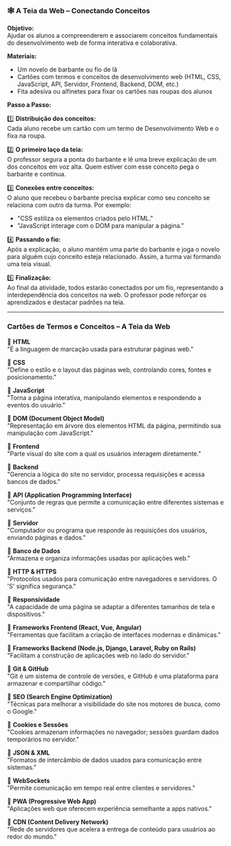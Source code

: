 ### **🕸️ A Teia da Web – Conectando Conceitos**

**Objetivo:**  
Ajudar os alunos a compreenderem e associarem conceitos fundamentais do desenvolvimento web de forma interativa e colaborativa.

**Materiais:**  
- Um novelo de barbante ou fio de lã  
- Cartões com termos e conceitos de desenvolvimento web (HTML, CSS, JavaScript, API, Servidor, Frontend, Backend, DOM, etc.)  
- Fita adesiva ou alfinetes para fixar os cartões nas roupas dos alunos  

**Passo a Passo:**  

1️⃣ **Distribuição dos conceitos:**  
Cada aluno recebe um cartão com um termo de Desenvolvimento Web e o fixa na roupa.

2️⃣ **O primeiro laço da teia:**  
O professor segura a ponta do barbante e lê uma breve explicação de um dos conceitos em voz alta. Quem estiver com esse conceito pega o barbante e continua.

3️⃣ **Conexões entre conceitos:**  
O aluno que recebeu o barbante precisa explicar como seu conceito se relaciona com outro da turma. Por exemplo:  
   - "CSS estiliza os elementos criados pelo HTML."  
   - "JavaScript interage com o DOM para manipular a página."  

4️⃣ **Passando o fio:**  
Após a explicação, o aluno mantém uma parte do barbante e joga o novelo para alguém cujo conceito esteja relacionado. Assim, a turma vai formando uma teia visual.

5️⃣ **Finalização:**  
Ao final da atividade, todos estarão conectados por um fio, representando a interdependência dos conceitos na web. O professor pode reforçar os aprendizados e destacar padrões na teia.

---

### **Cartões de Termos e Conceitos – A Teia da Web**  

📌 **HTML**  
"É a linguagem de marcação usada para estruturar páginas web."  

📌 **CSS**  
"Define o estilo e o layout das páginas web, controlando cores, fontes e posicionamento."  

📌 **JavaScript**  
"Torna a página interativa, manipulando elementos e respondendo a eventos do usuário."  

📌 **DOM (Document Object Model)**  
"Representação em árvore dos elementos HTML da página, permitindo sua manipulação com JavaScript."  

📌 **Frontend**  
"Parte visual do site com a qual os usuários interagem diretamente."  

📌 **Backend**  
"Gerencia a lógica do site no servidor, processa requisições e acessa bancos de dados."  

📌 **API (Application Programming Interface)**  
"Conjunto de regras que permite a comunicação entre diferentes sistemas e serviços."  

📌 **Servidor**  
"Computador ou programa que responde às requisições dos usuários, enviando páginas e dados."  

📌 **Banco de Dados**  
"Armazena e organiza informações usadas por aplicações web."  

📌 **HTTP & HTTPS**  
"Protocolos usados para comunicação entre navegadores e servidores. O 'S' significa segurança."  

📌 **Responsividade**  
"A capacidade de uma página se adaptar a diferentes tamanhos de tela e dispositivos."  

📌 **Frameworks Frontend (React, Vue, Angular)**  
"Ferramentas que facilitam a criação de interfaces modernas e dinâmicas."  

📌 **Frameworks Backend (Node.js, Django, Laravel, Ruby on Rails)**  
"Facilitam a construção de aplicações web no lado do servidor."  

📌 **Git & GitHub**  
"Git é um sistema de controle de versões, e GitHub é uma plataforma para armazenar e compartilhar código."  

📌 **SEO (Search Engine Optimization)**  
"Técnicas para melhorar a visibilidade do site nos motores de busca, como o Google."  

📌 **Cookies e Sessões**  
"Cookies armazenam informações no navegador; sessões guardam dados temporários no servidor."  

📌 **JSON & XML**  
"Formatos de intercâmbio de dados usados para comunicação entre sistemas."  

📌 **WebSockets**  
"Permite comunicação em tempo real entre clientes e servidores."  

📌 **PWA (Progressive Web App)**  
"Aplicações web que oferecem experiência semelhante a apps nativos."  

📌 **CDN (Content Delivery Network)**  
"Rede de servidores que acelera a entrega de conteúdo para usuários ao redor do mundo."  